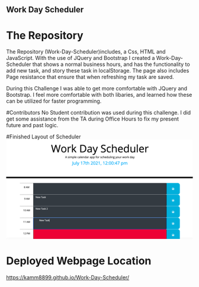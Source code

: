 ## Work Day Scheduler
# The Repository 
The Repository (Work-Day-Scheduler)includes, a Css, HTML and JavaScript. With the use of JQuery and Bootstrap I created a Work-Day-Scheduler that shows a normal business hours, and has the functionality to add new task, and story these task in localStorage. The page also includes Page resistance that ensure that when refreshing my task are saved. 

During this Challenge I was able to get more comfortable with JQuery and Bootstrap. I feel more comfortable with both libaries, and learned how these can be utilized for faster programming. 

#Contributors
No Student contribution was used during this challenge. I did get some assistance from the TA during Office Hours to fix my present future and past logic. 

#Finished Layout of Scheduler
![ScreenShot](/assets/workday.png)

# Deployed Webpage Location
https://kamm8899.github.io/Work-Day-Scheduler/